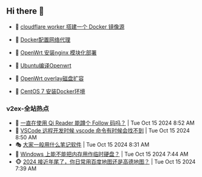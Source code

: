 ## Hi there 👋

<!--
**dkyg666/dkyg666** is a ✨ _special_ ✨ repository because its `README.md` (this file) appears on your GitHub profile.

Here are some ideas to get you started:

- 🔭 I’m currently working on ...
- 🌱 I’m currently learning ...
- 👯 I’m looking to collaborate on ...
- 🤔 I’m looking for help with ...
- 💬 Ask me about ...
- 📫 How to reach me: ...
- 😄 Pronouns: ...
- ⚡ Fun fact: ...
-->

<!-- BLOG-POST-LIST:START -->
- 🦩 [cloudflare worker 搭建一个 Docker 镜像源](http://blog.1996099.xyz/archives/cloudflare-worker-da-jian-yi-ge-docker-jing-xiang-zhan) 

- 🚦 [Docker配置网络代理](http://blog.1996099.xyz/archives/dockerpei-zhi-wang-luo-dai-li) 

- 🫶 [OpenWrt 安装nginx 模块化部署](http://blog.1996099.xyz/archives/openwrt-an-zhuang-nginx-mo-kuai-hua-bu-shu) 

- 🦄 [Ubuntu编译Openwrt](http://blog.1996099.xyz/archives/ubuntuzi-bian-yi-openwrt) 

- 🐻 [OpenWrt overlay磁盘扩容](http://blog.1996099.xyz/archives/openwrt-overlay) 

- 🤖 [CentOS 7 安装Docker环境](http://blog.1996099.xyz/archives/centos-docker) 
<!-- BLOG-POST-LIST:END -->

### v2ex-全站热点
<!-- v2ex:START -->
- 🥸 [一直在使用 Qi Reader 能蹲个 Follow 码吗？](https://www.v2ex.com/t/1080533#reply0) | Tue Oct 15 2024 8:52 AM
- 🤗 [VSCode 远程开发时候 vscode 命令有时候会找不到](https://www.v2ex.com/t/1080529#reply0) | Tue Oct 15 2024 8:50 AM
- 🎭 [大家一般用什么笔记软件](https://www.v2ex.com/t/1080521#reply21) | Tue Oct 15 2024 8:31 AM
- 🥷 [Windows 上能不能把内存用作临时硬盘？](https://www.v2ex.com/t/1080501#reply9) | Tue Oct 15 2024 7:44 AM
- 🐵 [2024 接近年尾了，你日常用百度地图还是高德地图？](https://www.v2ex.com/t/1080497#reply9) | Tue Oct 15 2024 7:39 AM<!-- v2ex:END -->

